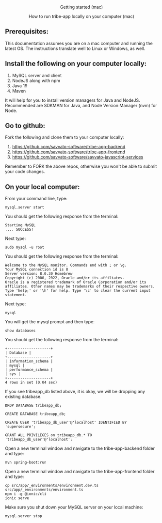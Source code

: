 
<p align="center">
    Getting started (mac)
</p>

<p align="center">
    How to run tribe-app locally on your computer (mac)
</p>

## Prerequisites:

This documentation assumes you are on a mac computer and running the latest OS. The instructions translate well to Linux or Windows, as well.

## Install the following on your computer locally:

1. MySQL server and client
2. NodeJS along with npm
3. Java 19
4. Maven

It will help for you to install version managers for Java and NodeJS. Recommended are SDKMAN for Java, and Node Version Manager (nvm) for Node.

## Go to github:

Fork the following and clone them to your computer locally:

1. https://github.com/savvato-software/tribe-app-backend
2. https://github.com/savvato-software/tribe-app-frontend
3. https://github.com/savvato-software/savvato-javascript-services

Remember to FORK the above repos, otherwise you won't be able to submit your code changes.

## On your local computer:

From your command line, type:

    mysql.server start

You should get the following response from the terminal:

    Starting MySQL
    .... SUCCESS!

Next type:

    sudo mysql -u root

You should get the following response from the terminal:

    Welcome to the MySQL monitor. Commands end with ; or \g.
    Your MySQL connection id is 8
    Server version: 8.0.30 Homebrew
    Copyright (c) 2000, 2022, Oracle and/or its affiliates.
    Oracle is a registered trademark of Oracle Corporation and/or its affiliates. Other names may be trademarks of their respective owners.
    Type 'help;' or '\h' for help. Type '\c' to clear the current input statement.    
            
Next type:

    mysql

You will get the mysql prompt and then type:

    show databases

You should get the following response from the terminal:

    +--------------------+
    | Database |
    +--------------------+
    | information_schema |
    | mysql |
    | performance_schema |
    | sys |
    +--------------------+
    4 rows in set (0.04 sec)
                            
If you see tribeapp_db listed above, it is okay, we will be dropping any existing database.

    DROP DATABASE tribeapp_db;

    CREATE DATABASE tribeapp_db;

    CREATE USER 'tribeapp_db_user'@'localhost' IDENTIFIED BY 'supersecure';

    GRANT ALL PRIVILEGES on tribeapp_db.* TO 'tribeapp_db_user'@'localhost';

Open a new terminal window and navigate to the tribe-app-backend folder and type:

    mvn spring-boot:run

Open a new terminal window and navigate to the tribe-app-frontend folder and type:

    cp src/app/_environments/environment.dev.ts  src/app/_environments/environment.ts 
    npm i -g @ionic/cli
    ionic serve
                     
Make sure you shut down your MySQL server on your local machine:

    mysql.server stop
    
    
